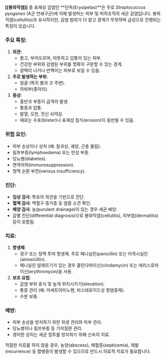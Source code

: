 **[[봉와직염]]** 중 표재성 감염인 **단독(Erysipelas)**은 주로 _Streptococcus pyogenes_ (A군 연쇄구균)에 의해 발생하는 피부 및 피하조직의 세균 감염입니다. 봉와직염(cellulitis)과 유사하지만, 감염 범위가 더 얕고 경계가 뚜렷하며 급성으로 진행되는 특징이 있습니다.

### 주요 특징:

1. **외관**:
    - 붉고, 부어오르며, 따뜻하고 압통이 있는 피부.
    - 건강한 부위와 감염된 부위를 명확히 구분할 수 있는 경계.
    - 광택이 나거나 반짝이는 피부로 보일 수 있음.
2. **주로 발생하는 부위**:
    - 얼굴 (특히 볼과 코 주변).
    - 하퇴부(종아리).
3. **증상**:
    - 홍반과 부종이 급격히 발생.
    - 통증과 압통.
    - 발열, 오한, 전신 쇠약감.
    - 때로는 수포(blister)나 표재성 침식(erosion)이 동반될 수 있음.

### 위험 요인:

- 피부 손상이나 상처 (예: 찰과상, 궤양, 곤충 물림).
- 림프부종(lymphoedema) 또는 만성 부종.
- 당뇨병(diabetes).
- 면역저하(immunosuppression).
- 정맥 순환 부전(venous insufficiency).

### 진단:

- **임상 검사**: 특유의 외관을 기반으로 진단.
- **혈액 검사**: 백혈구 증가증 등 염증 소견 확인.
- **배양 검사**: 농(purulent drainage)이 있는 경우 세균 배양.
- 감별 진단(differential diagnosis)으로 봉와직염(cellulitis), 피부염(dermatitis) 등이 포함됨.

### 치료:

1. **항생제**:
    - 경구 또는 정맥 투여 항생제. 주로 페니실린(penicillin) 또는 아목시실린(amoxicillin).
    - 페니실린 알레르기가 있는 경우 클린다마이신(clindamycin) 또는 에리스로마이신(erythromycin)을 사용.
2. **보조 요법**:
    - 감염 부위 휴식 및 높게 위치시키기(elevation).
    - 통증 관리 (예: 아세트아미노펜, 비스테로이드성 항염증제).
    - 수분 보충.

### 예방:

- 피부 손상을 방지하기 위한 위생 관리와 피부 관리.
- 당뇨병이나 림프부종 등 기저질환 관리.
- 경미한 상처는 세균 침투를 방지하기 위해 신속히 치료.

적절한 치료를 하지 않을 경우, 농양(abscess), 패혈증(septicemia), 재발(recurrence) 등 합병증이 발생할 수 있으므로 반드시 의료적 치료가 필요합니다.